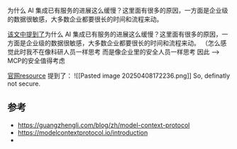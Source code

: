 



为什么 AI 集成已有服务的进展这么缓慢？这里面有很多的原因，一方面是企业级的数据很敏感，大多数企业都要很长的时间和流程来动。


[该文中提到了](https://guangzhengli.com/blog/zh/model-context-protocol)为什么 AI 集成已有服务的进展这么缓慢？这里面有很多的原因，一方面是企业级的数据很敏感，大多数企业都要很长的时间和流程来动。
（怎么感觉此时我不在像科研人员一样思考 而是像企业里的安全人员一样思考
因此 --> MCP的安全值得考虑



[官网resource](https://modelcontextprotocol.io/docs/concepts/resources) 提到了：
![[Pasted image 20250408172236.png]]
So, definatly not secure.







## 参考
- https://guangzhengli.com/blog/zh/model-context-protocol
- https://modelcontextprotocol.io/introduction
- 

